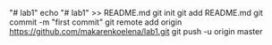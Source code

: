 "# lab1" 
echo "# lab1" >> README.md
git init
git add README.md
git commit -m "first commit"
git remote add origin https://github.com/makarenkoelena/lab1.git
git push -u origin master
